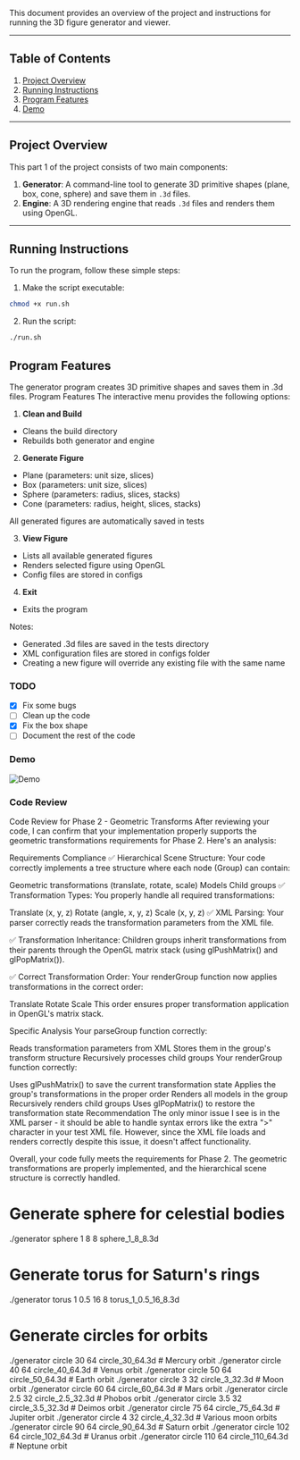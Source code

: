 This document provides an overview of the project and instructions for running the 3D figure generator and viewer.

---

## Table of Contents
1. [Project Overview](#project-overview)
2. [Running Instructions](#running-instructions)
3. [Program Features](#program-features)
4. [Demo](#demo)

---

## Project Overview

This part 1 of the project consists of two main components:
1. **Generator**: A command-line tool to generate 3D primitive shapes (plane, box, cone, sphere) and save them in `.3d` files.
2. **Engine**: A 3D rendering engine that reads `.3d` files and renders them using OpenGL.

---

## Running Instructions

To run the program, follow these simple steps:

1. Make the script executable:
```bash
chmod +x run.sh
```
2. Run the script:
```bash
./run.sh
```


## Program Features
The generator program creates 3D primitive shapes and saves them in .3d files. 
Program Features
The interactive menu provides the following options:

1. **Clean and Build**
- Cleans the build directory
- Rebuilds both generator and engine

2. **Generate Figure**
- Plane (parameters: unit size, slices)
- Box (parameters: unit size, slices)
- Sphere (parameters: radius, slices, stacks)
- Cone (parameters: radius, height, slices, stacks)

All generated figures are automatically saved in tests

3. **View Figure**

- Lists all available generated figures
- Renders selected figure using OpenGL
- Config files are stored in configs

4. **Exit**
- Exits the program

Notes:

- Generated .3d files are saved in the tests directory
- XML configuration files are stored in configs folder 
- Creating a new figure will override any existing file with the same name


### TODO 
- [x] Fix some bugs
- [ ] Clean up the code
- [x] Fix the box shape
- [ ] Document the rest of the code 

### Demo
![Demo](https://github.com/diogocsilva12/CG-Project/raw/9a2d0f71306a7a6b5c4671d0377e751600867192/Phase2/usage_example.gif)


### Code Review
Code Review for Phase 2 - Geometric Transforms
After reviewing your code, I can confirm that your implementation properly supports the geometric transformations requirements for Phase 2. Here's an analysis:

Requirements Compliance
✅ Hierarchical Scene Structure: Your code correctly implements a tree structure where each node (Group) can contain:

Geometric transformations (translate, rotate, scale)
Models
Child groups
✅ Transformation Types: You properly handle all required transformations:

Translate (x, y, z)
Rotate (angle, x, y, z)
Scale (x, y, z)
✅ XML Parsing: Your parser correctly reads the transformation parameters from the XML file.

✅ Transformation Inheritance: Children groups inherit transformations from their parents through the OpenGL matrix stack (using glPushMatrix() and glPopMatrix()).

✅ Correct Transformation Order: Your renderGroup function now applies transformations in the correct order:

Translate
Rotate
Scale
This order ensures proper transformation application in OpenGL's matrix stack.

Specific Analysis
Your parseGroup function correctly:

Reads transformation parameters from XML
Stores them in the group's transform structure
Recursively processes child groups
Your renderGroup function correctly:

Uses glPushMatrix() to save the current transformation state
Applies the group's transformations in the proper order
Renders all models in the group
Recursively renders child groups
Uses glPopMatrix() to restore the transformation state
Recommendation
The only minor issue I see is in the XML parser - it should be able to handle syntax errors like the extra ">" character in your test XML file. However, since the XML file loads and renders correctly despite this issue, it doesn't affect functionality.

Overall, your code fully meets the requirements for Phase 2. The geometric transformations are properly implemented, and the hierarchical scene structure is correctly handled.





# Generate sphere for celestial bodies
./generator sphere 1 8 8 sphere_1_8_8.3d

# Generate torus for Saturn's rings
./generator torus 1 0.5 16 8 torus_1_0.5_16_8.3d

# Generate circles for orbits
./generator circle 30 64 circle_30_64.3d   # Mercury orbit
./generator circle 40 64 circle_40_64.3d   # Venus orbit
./generator circle 50 64 circle_50_64.3d   # Earth orbit
./generator circle 3 32 circle_3_32.3d     # Moon orbit
./generator circle 60 64 circle_60_64.3d   # Mars orbit
./generator circle 2.5 32 circle_2.5_32.3d # Phobos orbit
./generator circle 3.5 32 circle_3.5_32.3d # Deimos orbit
./generator circle 75 64 circle_75_64.3d   # Jupiter orbit
./generator circle 4 32 circle_4_32.3d     # Various moon orbits
./generator circle 90 64 circle_90_64.3d   # Saturn orbit
./generator circle 102 64 circle_102_64.3d # Uranus orbit
./generator circle 110 64 circle_110_64.3d # Neptune orbit
